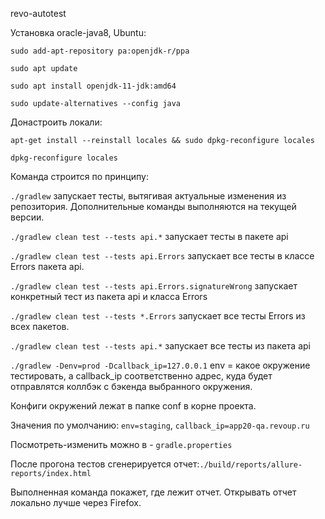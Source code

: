 revo-autotest  

Установка oracle-java8, Ubuntu:

`sudo add-apt-repository pa:openjdk-r/ppa`

`sudo apt update`

`sudo apt install openjdk-11-jdk:amd64`

`sudo update-alternatives --config java`

Донастроить локали:

`apt-get install --reinstall locales && sudo dpkg-reconfigure locales`

`dpkg-reconfigure locales`

Команда строится по принципу: 

`./gradlew` запускает тесты, вытягивая актуальные изменения из репозитория. Дополнительные команды выполняются на текущей версии.

`./gradlew clean test --tests api.*` запускает тесты в пакете api

`./gradlew clean test --tests api.Errors` запускает все тесты в классе Errors пакета api.

`./gradlew clean test --tests api.Errors.signatureWrong` запускает конкретный тест из пакета api и класса Errors

`./gradlew clean test --tests *.Errors` запускает все тесты Errors из всех пакетов.

`./gradlew clean test --tests api.*` запускает все тесты из пакета api

`./gradlew -Denv=prod -Dcallback_ip=127.0.0.1` env = какое окружение тестировать, 
а callback_ip соответственно адрес, куда будет отправлятся коллбэк с бэкенда выбранного окружения.  

Конфиги окружений лежат в папке conf в корне проекта. 

Значения по умолчанию: `env=staging`, `callback_ip=app20-qa.revoup.ru` 

Посмотреть-изменить можно в - `gradle.properties`

После прогона тестов сгенерируется отчет:`./build/reports/allure-reports/index.html`

Выполненная команда покажет, где лежит отчет. 
Открывать отчет локально лучше через Firefox. 
